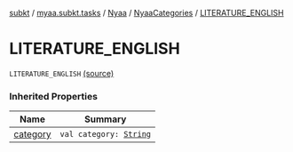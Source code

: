 [subkt](../../../index.md) / [myaa.subkt.tasks](../../index.md) / [Nyaa](../index.md) / [NyaaCategories](index.md) / [LITERATURE_ENGLISH](./-l-i-t-e-r-a-t-u-r-e_-e-n-g-l-i-s-h.md)

# LITERATURE_ENGLISH

`LITERATURE_ENGLISH` [(source)](https://github.com/Myaamori/SubKt/blob/0.1.7/src/main/kotlin/myaa/subkt/tasks/tasks.kt#L770)

### Inherited Properties

| Name | Summary |
|---|---|
| [category](category.md) | `val category: `[`String`](https://kotlinlang.org/api/latest/jvm/stdlib/kotlin/-string/index.html) |
